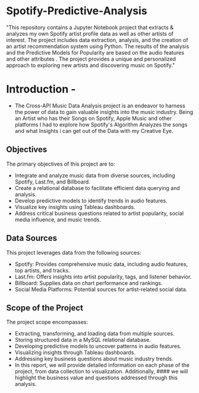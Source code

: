 # Spotify-Predictive-Analysis
"This repository contains a Jupyter Notebook project that extracts & analyzes my own Spotify artist profile data as well as other artists of interest. 
The project includes data extraction, analysis, and the creation of an artist recommendation system using Python. The results of the analysis and the Predictive Models for Popularity are based on the audio features and other attributes . The project provides a unique and personalized approach to exploring new artists and discovering music on Spotify."

# Introduction - 
- The Cross-API Music Data Analysis project is an endeavor to harness the power of data to gain valuable insights into the music industry. Being an Artist who has their Songs on Spotify, Apple Music and other platforms I had to explore how Spotify's Algorithm Analyzes the songs and what Insights i can get out of the Data with my Creative Eye.

## Objectives
The primary objectives of this project are to:
- Integrate and analyze music data from diverse sources, including Spotify, Last.fm, and Billboard.
- Create a relational database to facilitate efficient data querying and analysis.
- Develop predictive models to identify trends in audio features.
- Visualize key insights using Tableau dashboards.
- Address critical business questions related to artist popularity, social media influence, and music trends.
## Data Sources
 This project leverages data from the following sources:
- Spotify: Provides comprehensive music data, including audio features, top artists, and tracks.
- Last.fm: Offers insights into artist popularity, tags, and listener behavior.
- Billboard: Supplies data on chart performance and rankings.
- Social Media Platforms: Potential sources for artist-related social data.

## Scope of the Project
 The project scope encompasses:
- Extracting, transforming, and loading data from multiple sources.
- Storing structured data in a MySQL relational database.
- Developing predictive models to uncover patterns in audio features.
- Visualizing insights through Tableau dashboards.
- Addressing key business questions about music industry trends.
- In this report, we will provide detailed information on each phase of the project, from data collection to visualization. Additionally, #### we will highlight the business value and questions addressed through this analysis. 
